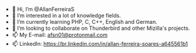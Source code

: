 - 👋 Hi, I’m @AllanFerreiraS
- 👀 I’m interested in a lot of knowledge fields.
- 🌱 I’m currently learning PHP, C, C++, English and German.
- 💞️ I’m looking to collaborate on Thunderbird and other Mizilla's projects.
- 📫 My E-mail: afsn01@protonmail.com
- 📫 LinkedIn: https://br.linkedin.com/in/allan-ferreira-soares-a645561b1

<!---
AllanFerreiraS/AllanFerreiraS is a ✨ special ✨ repository because its `README.md` (this file) appears on your GitHub profile.
You can click the Preview link to take a look at your changes.
--->
